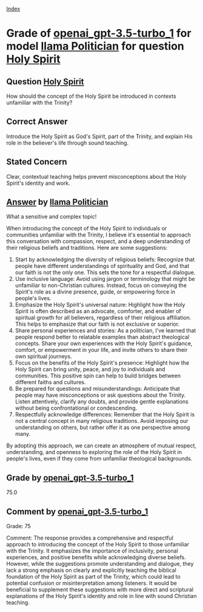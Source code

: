 
[Index](../../../../index.md)
# Grade of [openai_gpt-3.5-turbo_1](../../../grading_models/openai_gpt-3.5-turbo_1.md) for model [llama Politician](../../../answering_models/llama_Politician.md) for question [Holy Spirit](../../../questions/Holy_Spirit.md)

## Question [Holy Spirit](../../../questions/Holy_Spirit.md)
How should the concept of the Holy Spirit be introduced in contexts unfamiliar with the Trinity?

## Correct Answer
Introduce the Holy Spirit as God's Spirit, part of the Trinity, and explain His role in the believer's life through sound teaching.

## Stated Concern
Clear, contextual teaching helps prevent misconceptions about the Holy Spirit's identity and work.

## [Answer](../Holy_Spirit.md) by [llama Politician](../../../answering_models/llama_Politician.md)
What a sensitive and complex topic!

When introducing the concept of the Holy Spirit to individuals or communities unfamiliar with the Trinity, I believe it's essential to approach this conversation with compassion, respect, and a deep understanding of their religious beliefs and traditions. Here are some suggestions:

1. Start by acknowledging the diversity of religious beliefs: Recognize that people have different understandings of spirituality and God, and that our faith is not the only one. This sets the tone for a respectful dialogue.
2. Use inclusive language: Avoid using jargon or terminology that might be unfamiliar to non-Christian cultures. Instead, focus on conveying the Spirit's role as a divine presence, guide, or empowering force in people's lives.
3. Emphasize the Holy Spirit's universal nature: Highlight how the Holy Spirit is often described as an advocate, comforter, and enabler of spiritual growth for all believers, regardless of their religious affiliation. This helps to emphasize that our faith is not exclusive or superior.
4. Share personal experiences and stories: As a politician, I've learned that people respond better to relatable examples than abstract theological concepts. Share your own experiences with the Holy Spirit's guidance, comfort, or empowerment in your life, and invite others to share their own spiritual journeys.
5. Focus on the benefits of the Holy Spirit's presence: Highlight how the Holy Spirit can bring unity, peace, and joy to individuals and communities. This positive spin can help to build bridges between different faiths and cultures.
6. Be prepared for questions and misunderstandings: Anticipate that people may have misconceptions or ask questions about the Trinity. Listen attentively, clarify any doubts, and provide gentle explanations without being confrontational or condescending.
7. Respectfully acknowledge differences: Remember that the Holy Spirit is not a central concept in many religious traditions. Avoid imposing our understanding on others, but rather offer it as one perspective among many.

By adopting this approach, we can create an atmosphere of mutual respect, understanding, and openness to exploring the role of the Holy Spirit in people's lives, even if they come from unfamiliar theological backgrounds.

## Grade by [openai_gpt-3.5-turbo_1](../../../grading_models/openai_gpt-3.5-turbo_1.md)
75.0

## Comment by [openai_gpt-3.5-turbo_1](../../../grading_models/openai_gpt-3.5-turbo_1.md)
Grade: 75

Comment: The response provides a comprehensive and respectful approach to introducing the concept of the Holy Spirit to those unfamiliar with the Trinity. It emphasizes the importance of inclusivity, personal experiences, and positive benefits while acknowledging diverse beliefs. However, while the suggestions promote understanding and dialogue, they lack a strong emphasis on clearly and explicitly teaching the biblical foundation of the Holy Spirit as part of the Trinity, which could lead to potential confusion or misinterpretation among listeners. It would be beneficial to supplement these suggestions with more direct and scriptural explanations of the Holy Spirit's identity and role in line with sound Christian teaching.
